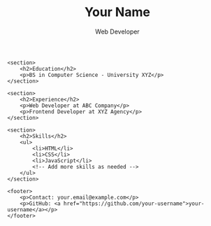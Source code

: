 <!DOCTYPE html>
<html lang="en">
<head>
    <meta charset="UTF-8">
    <meta name="viewport" content="width=device-width, initial-scale=1.0">
    <title>Your Name - Resume</title>
    <link rel="stylesheet" href="style.css">
</head>
<body>
    <header>
        <h1>Your Name</h1>
        <p>Web Developer</p>
    </header>

    <section>
        <h2>Education</h2>
        <p>BS in Computer Science - University XYZ</p>
    </section>

    <section>
        <h2>Experience</h2>
        <p>Web Developer at ABC Company</p>
        <p>Frontend Developer at XYZ Agency</p>
    </section>

    <section>
        <h2>Skills</h2>
        <ul>
            <li>HTML</li>
            <li>CSS</li>
            <li>JavaScript</li>
            <!-- Add more skills as needed -->
        </ul>
    </section>

    <footer>
        <p>Contact: your.email@example.com</p>
        <p>GitHub: <a href="https://github.com/your-username">your-username</a></p>
    </footer>
</body>
</html>

